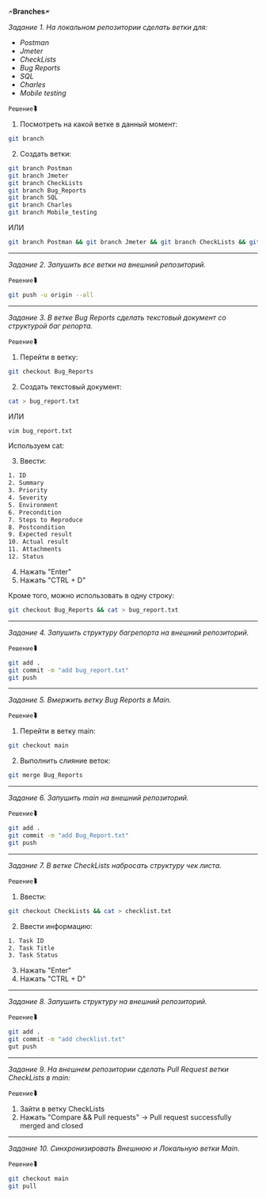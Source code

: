 🗲**Branches🗲**

*Задание 1. На локальном репозитории сделать ветки для:*
+ *Postman*
+ *Jmeter* 
+ *CheckLists* 
+ *Bug Reports*
+ *SQL* 
+ *Charles* 
+ *Mobile testing* 

`Решение`⮯

1. Посмотреть на какой ветке в данный момент:
   
```bash
git branch
```

2. Создать ветки:

```bash
git branch Postman
git branch Jmeter
git branch CheckLists
git branch Bug_Reports
git branch SQL
git branch Charles
git branch Mobile_testing
```

ИЛИ

```bash
git branch Postman && git branch Jmeter && git branch CheckLists && git branch Bug_Reports && git branch SQL && git branch Charles && git branch Mobile_testing
```
---

*Задание 2. Запушить все ветки на внешний репозиторий.*

`Решение`⮯

```bash
git push -u origin --all
```
---

*Задание 3. В ветке Bug Reports сделать текстовый документ со структурой баг репорта.*

`Решение`⮯

1. Перейти в ветку:

```bash
git checkout Bug_Reports 
```

2. Создать текстовый документ:

```bash
cat > bug_report.txt
```

ИЛИ

```bash
vim bug_report.txt
```

Используем cat:

3. Ввести:

```txt
1. ID
2. Summary 
3. Priority
4. Severity
5. Environment
6. Precondition
7. Steps to Reproduce
8. Postcondition
9. Expected result
10. Actual result
11. Attachments
12. Status
```

4. Нажать "Enter"
5. Нажать "CTRL + D"

Кроме того, можно использовать в одну строку:

```bash
git checkout Bug_Reports && cat > bug_report.txt
```
---

*Задание 4. Запушить структуру багрепорта на внешний репозиторий.*

`Решение`⮯

```bash
git add .
git commit -m "add bug_report.txt"
git push
```
---

*Задание 5. Вмержить ветку Bug Reports в Main.*

`Решение`⮯

1. Перейти в ветку main:

```bash
git checkout main
```

2. Выполнить слияние веток:

```bash
git merge Bug_Reports
```
---

*Задание 6. Запушить main на внешний репозиторий.*

`Решение`⮯

```bash
git add .
git commit -m "add Bug_Report.txt"
git push
```
---

*Задание 7. В ветке CheckLists набросать структуру чек листа.*

`Решение`⮯

1. Ввести:
   
```bash
git checkout CheckLists && cat > checklist.txt
```

2. Ввести информацию:

```txt
1. Task ID
2. Task Title
3. Task Status
```

3. Нажать "Enter"
4. Нажать "CTRL + D"
---

*Задание 8. Запушить структуру на внешний репозиторий.*

`Решение`⮯

```bash
git add .
git commit -m "add checklist.txt"
gut push
```
---

*Задание 9. На внешнем репозитории сделать Pull Request ветки CheckLists в main:*

`Решение`⮯

1. Зайти в ветку CheckLists
2. Нажать "Compare && Pull requests" -> Pull request successfully merged and closed
---

*Задание 10. Синхронизировать Внешнюю и Локальную ветки Main.*

`Решение`⮯

```bash
git checkout main
git pull
```

